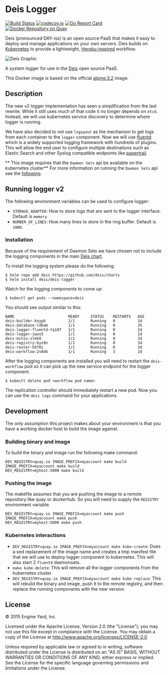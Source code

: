 # Deis Logger
[![Build Status](https://travis-ci.org/deis/logger.svg?branch=master)](https://travis-ci.org/deis/logger)
[![codecov.io](https://codecov.io/github/deis/logger/coverage.svg?branch=master)](https://codecov.io/github/deis/logger?branch=master)
[![Go Report Card](http://goreportcard.com/badge/deis/logger)](http://goreportcard.com/report/deis/logger)
[![Docker Repository on Quay](https://quay.io/repository/deis/logger/status "Docker Repository on Quay")](https://quay.io/repository/deis/logger)

Deis (pronounced DAY-iss) is an open source PaaS that makes it easy to deploy and manage
applications on your own servers. Deis builds on [Kubernetes](http://kubernetes.io/) to provide
a lightweight, [Heroku-inspired](http://heroku.com) workflow.

![Deis Graphic](https://s3-us-west-2.amazonaws.com/get-deis/deis-graphic-small.png)

A system logger for use in the [Deis](http://deis.io) open source PaaS.

This Docker image is based on the official
[alpine:3.2](https://registry.hub.docker.com/_/alpine/) image.

## Description
The new v2 logger implementation has seen a simplification from the last rewrite. While it still uses much of that code it no longer depends on `etcd`. Instead, we will use kubernetes service discovery to determine where logger is running.

We have also decided to not use `logspout` as the mechanism to get logs from each container to the `logger` component. Now we will use [fluentd](http://fluentd.org) which is a widely supported logging framework with hundreds of plugins. This will allow the end user to configure multiple destinations such as Elastic Search and other Syslog compatible endpoints like [papertrail](http://papertrailapp.com).

** This image requires that the `Daemon Sets` api be available on the kubernetes cluster** For more information on running the `Daemon Sets` api see the [following](https://github.com/kubernetes/kubernetes/blob/master/docs/api.md#enabling-resources-in-the-extensions-group).

## Running logger v2
The following environment variables can be used to configure logger:

* `STORAGE_ADAPTER`: How to store logs that are sent to the logger interface. Default is `memory`
* `NUMBER_OF_LINES`: How many lines to store in the ring buffer. Default is `1000`.

### Installation
Because of the requirement of Daemon Sets we have chosen not to include the logging components in the main [Deis chart](https://github.com/deis/charts/tree/master/deis).

To install the logging system please do the following:

```
$ helm repo add deis https://github.com/deis/charts
$ helm install deis/deis-logger
```
Watch for the logging components to come up:

```
$ kubectl get pods --namespace=deis
```

You should see output similar to this:

```
NAME                        READY     STATUS    RESTARTS   AGE
deis-builder-knypb          1/1       Running   0          1d
deis-database-ldbam         1/1       Running   0          2h
deis-logger-fluentd-tq187   1/1       Running   0          1d
deis-logger-iwos5           1/1       Running   0          2d
deis-minio-zlmk8            1/1       Running   0          3d
deis-registry-bys9n         1/1       Running   0          3d
deis-router-h5f0i           1/1       Running   0          3d
deis-workflow-2v84b         1/1       Running   3          2d
```

After the logging components are installed you will need to restart the `deis-workflow` pod so it can pick up the new service endpoint for the logger component.

```
$ kubectl delete pod <workflow pod name>
```

The replication controller should immediately restart a new pod. Now you can use the `deis logs` command for your applications.

## Development
The only assumption this project makes about your environment is that you have a working docker host to build the image against.

### Building binary and image
To build the binary and image run the following make command:

```console
DEV_REGISTRY=quay.io IMAGE_PREFIX=myaccount make build
IMAGE_PREFIX=myaccount make build
DEV_REGISTRY=myhost:5000 make build
```

### Pushing the image
The makefile assumes that you are pushing the image to a remote repository like quay or dockerhub. So you will need to supply the `REGISTRY` environment variable.

```console
DEV_REGISTRY=quay.io IMAGE_PREFIX=myaccount make push
IMAGE_PREFIX=myaccount make push
DEV_REGISTRY=myhost:5000 make push
```

### Kubernetes interactions
* `DEV_REGISTRY=quay.io IMAGE_PREFIX=myaccount make kube-create`: Does a sed replacement of the image name and creates a tmp manifest file that we will use to deploy logger component to kubernetes. This will also start 2 `fluentd` daemonsets.
* `make kube-delete`: This will remove all the logger components from the kubernetes cluster.
* `DEV_REGISTRY=quay.io IMAGE_PREFIX=myaccount make kube-replace`: This will rebuild the binary and image, push it to the remote registry, and then replace the running components with the new version.

## License

© 2015 Engine Yard, Inc.

Licensed under the Apache License, Version 2.0 (the "License"); you may
not use this file except in compliance with the License. You may obtain
a copy of the License at <http://www.apache.org/licenses/LICENSE-2.0>

Unless required by applicable law or agreed to in writing, software
distributed under the License is distributed on an "AS IS" BASIS,
WITHOUT WARRANTIES OR CONDITIONS OF ANY KIND, either express or implied.
See the License for the specific language governing permissions and
limitations under the License.
